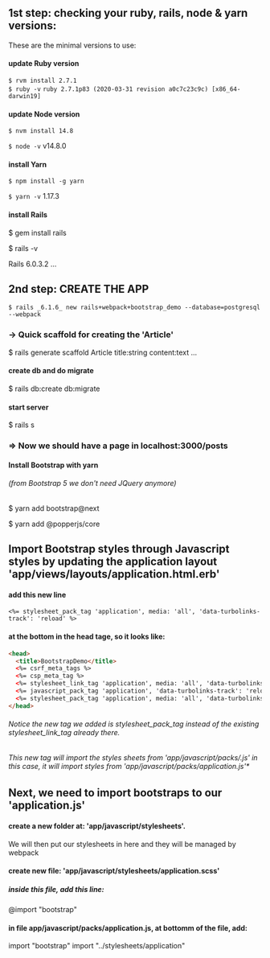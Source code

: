 ## 1st step: checking your ruby, rails, node & yarn versions:

These are the minimal versions to use:

#### update Ruby version  
`$ rvm install 2.7.1`  
`$ ruby -v`
`ruby 2.7.1p83 (2020-03-31 revision a0c7c23c9c) [x86_64-darwin19]`
#### update Node version
`$ nvm install 14.8`

`$ node -v`
v14.8.0

#### install Yarn
`$ npm install -g yarn`

`$ yarn -v`
1.17.3

#### install Rails
$ gem install rails

$ rails -v

Rails 6.0.3.2
...


## 2nd step: CREATE THE APP 
`$ rails _6.1.6_ new rails+webpack+bootstrap_demo --database=postgresql --webpack`

### -> Quick scaffold for creating the 'Article' 
$ rails generate scaffold Article title:string content:text
...

#### create db and do migrate
$ rails db:create db:migrate 

#### start server
$ rails s

### => Now we should have a page in localhost:3000/posts

#### Install Bootstrap with yarn 
###### (from Bootstrap 5 we don't need JQuery anymore)

$ yarn add bootstrap@next

$ yarn add @popperjs/core




## Import Bootstrap styles through Javascript styles by updating the application layout 'app/views/layouts/application.html.erb'

#### add this new line
`<%= stylesheet_pack_tag 'application', media: 'all', 'data-turbolinks-track': 'reload' %>`
#### at the bottom in the head tage, so it looks like:
```html
<head>
  <title>BootstrapDemo</title>
  <%= csrf_meta_tags %>
  <%= csp_meta_tag %>
  <%= stylesheet_link_tag 'application', media: 'all', 'data-turbolinks-track': 'reload' %>
  <%= javascript_pack_tag 'application', 'data-turbolinks-track': 'reload' %>
  <%= stylesheet_pack_tag 'application', media: 'all', 'data-turbolinks-track': 'reload' %>
</head>
```

###### *Notice the new tag we added is stylesheet_pack_tag instead of the existing stylesheet_link_tag already there.*
###### *This new tag will import the styles sheets from 'app/javascript/packs/*.js' in this case, it will import styles from 'app/javascript/packs/application.js'*



## Next, we need to import bootstraps to our 'application.js'

#### create a new folder at: 'app/javascript/stylesheets'.
We will then put our stylesheets in here and they will be managed by webpack

#### create new file: 'app/javascript/stylesheets/application.scss'
##### inside this file, add this line:
@import "bootstrap"

#### in file app/javascript/packs/application.js, at bottomm of the file, add:
import "bootstrap"
import "../stylesheets/application"
